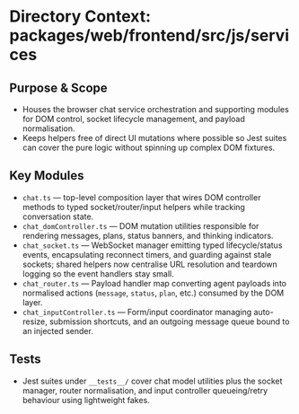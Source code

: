 # Directory Context: packages/web/frontend/src/js/services

## Purpose & Scope

- Houses the browser chat service orchestration and supporting modules for DOM control, socket lifecycle management, and payload normalisation.
- Keeps helpers free of direct UI mutations where possible so Jest suites can cover the pure logic without spinning up complex DOM fixtures.

## Key Modules

- `chat.ts` — top-level composition layer that wires DOM controller methods to typed socket/router/input helpers while tracking conversation state.
- `chat_domController.ts` — DOM mutation utilities responsible for rendering messages, plans, status banners, and thinking indicators.
- `chat_socket.ts` — WebSocket manager emitting typed lifecycle/status events, encapsulating reconnect timers, and guarding against stale sockets; shared helpers now centralise URL resolution and teardown logging so the event handlers stay small.
- `chat_router.ts` — Payload handler map converting agent payloads into normalised actions (`message`, `status`, `plan`, etc.) consumed by the DOM layer.
- `chat_inputController.ts` — Form/input coordinator managing auto-resize, submission shortcuts, and an outgoing message queue bound to an injected sender.

## Tests

- Jest suites under `__tests__/` cover chat model utilities plus the socket manager, router normalisation, and input controller queueing/retry behaviour using lightweight fakes.
